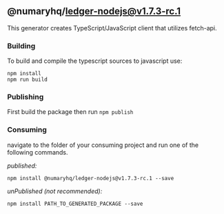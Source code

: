 ## @numaryhq/ledger-nodejs@v1.7.3-rc.1

This generator creates TypeScript/JavaScript client that utilizes fetch-api.

### Building

To build and compile the typescript sources to javascript use:
```
npm install
npm run build
```

### Publishing

First build the package then run ```npm publish```

### Consuming

navigate to the folder of your consuming project and run one of the following commands.

_published:_

```
npm install @numaryhq/ledger-nodejs@v1.7.3-rc.1 --save
```

_unPublished (not recommended):_

```
npm install PATH_TO_GENERATED_PACKAGE --save
